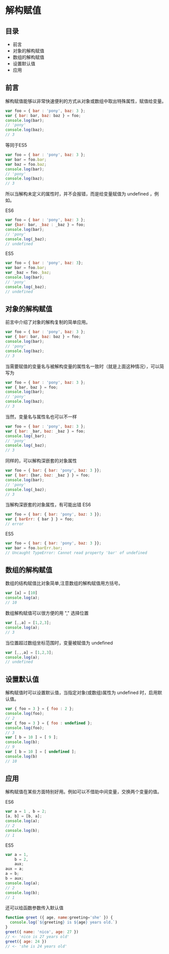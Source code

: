 # 解构赋值
## 目录
- 前言
- 对象的解构赋值
- 数组的解构赋值
- 设置默认值
- 应用

## 前言
解构赋值能够以非常快速便利的方式从对象或数组中取出特殊属性，赋值给变量。

``` javaScript
var foo = { bar : 'pony', baz: 3 };
var { bar: bar, baz: baz } = foo;
console.log(bar);
// 'pony'
console.log(baz);
// 3
```

等同于ES5

``` javaScript
var foo = { bar : 'pony', baz: 3 };
var bar = foo.bar;
var baz = foo.baz;
console.log(bar);
// 'pony'
console.log(baz);
// 3
```
所以当解构未定义的属性时，并不会报错，而是给变量赋值为 undefined ，例如。

ES6
``` javaScript
var foo = { bar : 'pony', baz: 3 };
var {bar: bar, _baz : _baz } = foo;
console.log(bar);
// 'pony'
console.log(_baz);
// undefined
```
ES5
``` javaScript
var foo = { bar : 'pony', baz: 3};
var bar = foo.bar;
var _baz = foo._baz;
console.log(bar);
// 'pony'
console.log(_baz);
// undefined
```
## 对象的解构赋值
前言中介绍了对象的解构复制的简单应用。
``` javaScript
var foo = { bar : 'pony', baz: 3 };
var { bar: bar, baz: baz } = foo;
console.log(bar);
// 'pony'
console.log(baz);
// 3
```
当需要赋值的变量名与被解构变量的属性名一致时（就是上面这种情况），可以简写为
``` javaScript
var foo = { bar : 'pony', baz: 3 };
var { bar, baz } = foo;
console.log(bar);
// 'pony'
console.log(baz);
// 3
```
当然，变量名与属性名也可以不一样
``` javaScript
var foo = { bar : 'pony', baz: 3 };
var { bar: _bar, baz: _baz } = foo;
console.log(_bar);
// 'pony'
console.log(_baz);
// 3
```
同样的，可以解构深嵌套的对象属性
``` javaScript
var foo = { bar: { bar: 'pony', baz: 3 }};
var { bar: {bar, baz: _baz } } = foo;
console.log(bar);
// 'pony'
console.log(_baz);
// 3
```
当解构深嵌套的对象属性，有可能出错
ES6
``` javaScript
var foo = { bar: { bar: 'pony', baz: 3 }};
var { barErr: { bar } } = foo;
// error
```
ES5
``` javaScript
var foo = { bar: { bar: 'pony', baz: 3 }};
var bar = foo.barErr.bar;
// Uncaught TypeError: Cannot read property 'bar' of undefined
```
## 数组的解构赋值
数组的结构赋值比对象简单,注意数组的解构赋值用方括号。
``` javaScript
var [a] = [10]
console.log(a);
// 10
```
数组解构赋值可以很方便的用 "," 选择位置
``` javaScript
var [,,a] = [1,2,3];
console.log(a);
// 3
```
当位置超过数组坐标范围时，变量被赋值为 undefined 
``` javaScript
var [,,,a] = [1,2,3];
console.log(a);
// undefined 
```
## 设置默认值
解构赋值时可以设置默认值，当指定对象(或数组)属性为 undefined 时，启用默认值。
``` javaScript
var { foo = 3 } = { foo : 2 };
console.log(foo);
// 2
var { foo = 3 } = { foo : undefined };
console.log(foo);
// 3
var [ b = 10 ] = [ 9 ];
console.log(b);
// 9
var [ b = 10 ] = [ undefined ];
console.log(b)
// 10
```
## 应用
解构赋值在某些方面特别好用。例如可以不借助中间变量，交换两个变量的值。

ES6
``` javaScript
var a = 1 , b = 2;
[a, b] = [b, a];
console.log(a);
// 2
console.log(b);
// 1
```
ES5
``` javaScript
var a = 1,
    b = 2,
    aux;
aux = a;
a = b;
b = aux;
console.log(a);
// 2
console.log(b);
// 1
```
还可以给函数参数传入默认值
``` javaScript
function greet ({ age, name:greeting='she' }) {
  console.log(`${greeting} is ${age} years old.`)
}
greet({ name: 'nico', age: 27 })
// <- 'nico is 27 years old'
greet({ age: 24 })
// <- 'she is 24 years old'
```
